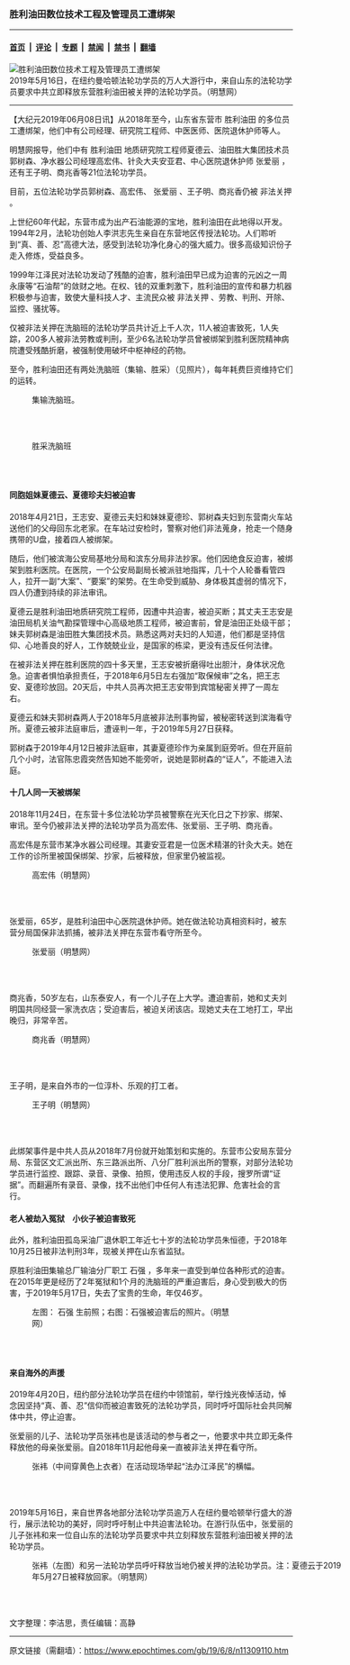 ### 胜利油田数位技术工程及管理员工遭绑架

---

#### [首页](../../../..?n11309110) &nbsp;|&nbsp; [评论](../../../../../epoch-comment?n11309110) &nbsp;|&nbsp; [专题](../../../../../epoch-special?n11309110) &nbsp;|&nbsp; [禁闻](../../../../../epoch-news?n11309110) &nbsp;|&nbsp; [禁书](../../../../../books?n11309110) &nbsp;|&nbsp; [翻墙](https://github.com/gfw-breaker/nogfw/blob/master/README.md?n11309110)


<div><img alt="胜利油田数位技术工程及管理员工遭绑架" class="attachment-djy_600_400 size-djy_600_400 wp-post-image" src="https://i.epochtimes.com/assets/uploads/2019/06/2-12-600x400.jpg"/>
<div class="caption">
 2019年5月16日，在纽约曼哈顿法轮功学员的万人大游行中，来自山东的法轮功学员要求中共立即释放东营胜利油田被关押的法轮功学员。（明慧网）
</div></div><hr/><div class="post_content" id="artbody" itemprop="articleBody">
 <!-- article content begin -->
 <p>
  【大纪元2019年06月08日讯】从2018年至今，山东省东营市
  <ok href="https://www.epochtimes.com/gb/tag/%E8%83%9C%E5%88%A9%E6%B2%B9%E7%94%B0.html">
   胜利油田
  </ok>
  的多位员工遭绑架，他们中有公司经理、研究院工程师、中医医师、医院退休护师等人。
 </p>
 <p>
  明慧网报导，他们中有
  <ok href="https://www.epochtimes.com/gb/tag/%E8%83%9C%E5%88%A9%E6%B2%B9%E7%94%B0.html">
   胜利油田
  </ok>
  地质研究院工程师夏德云、油田胜大集团技术员郭树森、净水器公司经理高宏伟、针灸大夫安亚君、中心医院退休护师
  <ok href="https://www.epochtimes.com/gb/tag/%E5%BC%A0%E7%88%B1%E4%B8%BD.html">
   张爱丽
  </ok>
  ，还有王子明、商兆香等21位法轮功学员。
 </p>
 <p>
  目前，五位法轮功学员郭树森、高宏伟、
  <ok href="https://www.epochtimes.com/gb/tag/%E5%BC%A0%E7%88%B1%E4%B8%BD.html">
   张爱丽
  </ok>
  、王子明、商兆香仍被
  <ok href="https://www.epochtimes.com/gb/tag/%E9%9D%9E%E6%B3%95%E5%85%B3%E6%8A%BC.html">
   非法关押
  </ok>
  。
 </p>
 <p>
  上世纪60年代起，东营市成为出产石油能源的宝地，胜利油田在此地得以开发。1994年2月，法轮功创始人李洪志先生亲自在东营地区传授法轮功。人们聆听到“真、善、忍”高德大法，感受到法轮功净化身心的强大威力。很多高级知识份子走入修炼，受益良多。
 </p>
 <p>
  1999年江泽民对法轮功发动了残酷的迫害，胜利油田早已成为迫害的元凶之一周永康等“石油帮”的敛财之地。在权、钱的双重刺激下，胜利油田的宣传和暴力机器积极参与迫害，致使大量科技人才、主流民众被
  <ok href="https://www.epochtimes.com/gb/tag/%E9%9D%9E%E6%B3%95%E5%85%B3%E6%8A%BC.html">
   非法关押
  </ok>
  、劳教、判刑、开除、监控、骚扰等。
 </p>
 <p>
  仅被非法关押在洗脑班的法轮功学员共计近上千人次，11人被迫害致死，1人失踪，200多人被非法劳教或判刑，至少6名法轮功学员曾被绑架到胜利医院精神病院遭受残酷折磨，被强制使用破坏中枢神经的药物。
 </p>
 <p>
  至今，胜利油田还有两处洗脑班（集输、胜采）（见照片），每年耗费巨资维持它们的运转。
 </p>
 <figure aria-describedby="caption-attachment-11309128" class="wp-caption aligncenter" id="attachment_11309128" style="width: 357px">
  <ok href="https://i.epochtimes.com/assets/uploads/2019/06/2019-6-7-194659-0.jpg" target="_blank">
   <img alt="" class="wp-image-11309128" src="https://i.epochtimes.com/assets/uploads/2019/06/2019-6-7-194659-0.jpg"/>
  </ok>
  <br/><figcaption class="wp-caption-text" id="caption-attachment-11309128">
   集输洗脑班。
  </figcaption><br/>
 </figure><br/>
 <figure aria-describedby="caption-attachment-11309167" class="wp-caption aligncenter" id="attachment_11309167" style="width: 302px">
  <ok href="https://i.epochtimes.com/assets/uploads/2019/06/2004-5-4-slyt-5.jpg" target="_blank">
   <img alt="" class="wp-image-11309167" src="https://i.epochtimes.com/assets/uploads/2019/06/2004-5-4-slyt-5.jpg"/>
  </ok>
  <br/><figcaption class="wp-caption-text" id="caption-attachment-11309167">
   胜采洗脑班
  </figcaption><br/>
 </figure><br/>
 <h4>
  <b>
   同胞姐妹夏德云、夏德珍夫妇被迫害
  </b>
 </h4>
 <p>
  2018年4月21日，王志安、夏德云夫妇和妹妹夏德珍、郭树森夫妇到东营南火车站送他们的父母回东北老家。在车站过安检时，警察对他们非法蒐身，抢走一个随身携带的U盘，接着四人被绑架。
 </p>
 <p>
  随后，他们被滨海公安局基地分局和滨东分局非法抄家。他们因绝食反迫害，被绑架到胜利医院。在医院，一个公安局副局长被派驻地指挥，几十个人轮番看管四人，拉开一副“大案”、“要案”的架势。在生命受到威胁、身体极其虚弱的情况下，四人仍遭到持续的非法审讯。
 </p>
 <p>
  夏德云是胜利油田地质研究院工程师，因遭中共迫害，被迫买断；其丈夫王志安是油田局机关油气勘探管理中心高级地质工程师，被迫害前，曾是油田正处级干部；妹夫郭树森是油田胜大集团技术员。熟悉这两对夫妇的人知道，他们都是坚持信仰、心地善良的好人，工作兢兢业业，是国家的栋梁，更没有违反任何法律。
 </p>
 <p>
  在被非法关押在胜利医院的四十多天里，王志安被折磨得吐出胆汁，身体状况危急。迫害者惧怕承担责任，于2018年6月5日左右强加“取保候审”之名，把王志安、夏德珍放回。20天后，中共人员再次把王志安带到宾馆秘密关押了一周左右。
 </p>
 <p>
  夏德云和妹夫郭树森两人于2018年5月底被非法刑事拘留，被秘密转送到滨海看守所。夏德云被非法庭审后，遭诬判一年，于2019年5月27日获释。
 </p>
 <p>
  郭树森于2019年4月12日被非法庭审，其妻夏德珍作为亲属到庭旁听。但在开庭前几个小时，法官陈忠霞突然告知她不能旁听，说她是郭树森的“证人”，不能进入法庭。
 </p>
 <h4>
  <b>
   十几人同一天被绑架
  </b>
 </h4>
 <p>
  2018年11月24日，在东营十多位法轮功学员被警察在光天化日之下抄家、绑架、审讯。至今仍被非法关押的法轮功学员为高宏伟、张爱丽、王子明、商兆香。
 </p>
 <p>
  高宏伟是东营市某净水器公司经理。其妻安亚君是一位医术精湛的针灸大夫。她在工作的诊所里被国保绑架、抄家，后被释放，但家里仍被监视。
 </p>
 <figure aria-describedby="caption-attachment-11309185" class="wp-caption aligncenter" id="attachment_11309185" style="width: 314px">
  <ok href="https://i.epochtimes.com/assets/uploads/2019/06/2019-6-7-194659-1.jpg" target="_blank">
   <img alt="" class="size-full wp-image-11309185" src="https://i.epochtimes.com/assets/uploads/2019/06/2019-6-7-194659-1.jpg"/>
  </ok>
  <br/><figcaption class="wp-caption-text" id="caption-attachment-11309185">
   高宏伟（明慧网）
  </figcaption><br/>
 </figure><br/>
 <p>
  张爱丽，65岁，是胜利油田中心医院退休护师。她在做法轮功真相资料时，被东营分局国保非法抓捕，被非法关押在东营市看守所至今。
 </p>
 <figure aria-describedby="caption-attachment-11309190" class="wp-caption aligncenter" id="attachment_11309190" style="width: 291px">
  <ok href="https://i.epochtimes.com/assets/uploads/2019/06/2019-6-7-194659-2.jpg" target="_blank">
   <img alt="" class="wp-image-11309190" src="https://i.epochtimes.com/assets/uploads/2019/06/2019-6-7-194659-2-450x597.jpg"/>
  </ok>
  <br/><figcaption class="wp-caption-text" id="caption-attachment-11309190">
   张爱丽（明慧网）
  </figcaption><br/>
 </figure><br/>
 <p>
  商兆香，50岁左右，山东泰安人，有一个儿子在上大学。遭迫害前，她和丈夫刘明国共同经营一家洗衣店；受迫害后，被迫关闭该店。现她丈夫在工地打工，早出晚归，非常辛苦。
 </p>
 <figure aria-describedby="caption-attachment-11309194" class="wp-caption aligncenter" id="attachment_11309194" style="width: 270px">
  <ok href="https://i.epochtimes.com/assets/uploads/2019/06/2019-6-7-194659-3.jpg" target="_blank">
   <img alt="" class="size-full wp-image-11309194" src="https://i.epochtimes.com/assets/uploads/2019/06/2019-6-7-194659-3.jpg"/>
  </ok>
  <br/><figcaption class="wp-caption-text" id="caption-attachment-11309194">
   商兆香（明慧网）
  </figcaption><br/>
 </figure><br/>
 <p>
  王子明，是来自外市的一位淳朴、乐观的打工者。
 </p>
 <figure aria-describedby="caption-attachment-11309195" class="wp-caption aligncenter" id="attachment_11309195" style="width: 288px">
  <ok href="https://i.epochtimes.com/assets/uploads/2019/06/2019-6-7-194659-4.jpg" target="_blank">
   <img alt="" class="size-full wp-image-11309195" src="https://i.epochtimes.com/assets/uploads/2019/06/2019-6-7-194659-4.jpg"/>
  </ok>
  <br/><figcaption class="wp-caption-text" id="caption-attachment-11309195">
   王子明（明慧网）
  </figcaption><br/>
 </figure><br/>
 <p>
  此绑架事件是中共人员从2018年7月份就开始策划和实施的。东营市公安局东营分局、东营区文汇派出所、东三路派出所、八分厂胜利派出所的警察，对部分法轮功学员进行监控、跟踪、录音、录像、拍照，使用违反人权的手段，搜罗所谓“证据”。而翻遍所有录音、录像，找不出他们中任何人有违法犯罪、危害社会的言行。
 </p>
 <h4>
  <b>
   老人被劫入冤狱　小伙子被迫害致死
  </b>
 </h4>
 <p>
  此外，胜利油田孤岛采油厂退休职工年近七十岁的法轮功学员朱恒德，于2018年10月25日被非法判刑3年，现被关押在山东省监狱。
 </p>
 <p>
  原胜利油田集输总厂输油分厂职工
  <ok href="https://www.epochtimes.com/gb/tag/%E7%9F%B3%E5%BC%BA.html">
   石强
  </ok>
  ，多年来一直受到单位各种形式的迫害。在2015年更是经历了2年冤狱和1个月的洗脑班的严重迫害后，身心受到极大的伤害，于2019年5月17日，失去了宝贵的生命，年仅46岁。
 </p>
 <figure aria-describedby="caption-attachment-11309209" class="wp-caption aligncenter" id="attachment_11309209" style="width: 353px">
  <ok href="https://i.epochtimes.com/assets/uploads/2019/06/1-18.jpg" target="_blank">
   <img alt="" class="wp-image-11309209" src="https://i.epochtimes.com/assets/uploads/2019/06/1-18-600x520.jpg"/>
  </ok>
  <br/><figcaption class="wp-caption-text" id="caption-attachment-11309209">
   左图：
   <ok href="https://www.epochtimes.com/gb/tag/%E7%9F%B3%E5%BC%BA.html">
    石强
   </ok>
   生前照；右图：石强被迫害后的照片。（明慧网）
  </figcaption><br/>
 </figure><br/>
 <h4>
  来自海外的声援
 </h4>
 <p>
  2019年4月20日，纽约部分法轮功学员在纽约中领馆前，举行烛光夜悼活动，悼念因坚持“真、善、忍”信仰而被迫害致死的法轮功学员，同时呼吁国际社会共同解体中共，停止迫害。
 </p>
 <p>
  张爱丽的儿子、法轮功学员张袆也是该活动的参与者之一，他要求中共立即无条件释放他的母亲张爱丽。自2018年11月起他母亲一直被非法关押在看守所。
 </p>
 <figure aria-describedby="caption-attachment-11309214" class="wp-caption aligncenter" id="attachment_11309214" style="width: 450px">
  <ok href="https://i.epochtimes.com/assets/uploads/2019/06/2019-4-23-new-york-425-consulate_10.jpg" target="_blank">
   <img alt="" class="size-full wp-image-11309214" src="https://i.epochtimes.com/assets/uploads/2019/06/2019-4-23-new-york-425-consulate_10.jpg"/>
  </ok>
  <br/><figcaption class="wp-caption-text" id="caption-attachment-11309214">
   张袆（中间穿黄色上衣者）在活动现场举起“法办江泽民”的横幅。
  </figcaption><br/>
 </figure><br/>
 <p>
  2019年5月16日，来自世界各地部分法轮功学员逾万人在纽约曼哈顿举行盛大的游行，展示法轮功的美好，同时呼吁制止中共迫害法轮功。在游行队伍中，张爱丽的儿子张袆和来一位自山东的法轮功学员要求中共立刻释放东营胜利油田被关押的法轮功学员。
 </p>
 <figure aria-describedby="caption-attachment-11309226" class="wp-caption aligncenter" id="attachment_11309226" style="width: 550px">
  <ok href="https://i.epochtimes.com/assets/uploads/2019/06/2019-6-7-194659-7.jpg" target="_blank">
   <img alt="" class="wp-image-11309226 size-full" src="https://i.epochtimes.com/assets/uploads/2019/06/2019-6-7-194659-7.jpg"/>
  </ok>
  <br/><figcaption class="wp-caption-text" id="caption-attachment-11309226">
   张袆（左图）和另一法轮功学员呼吁释放当地仍被关押的法轮功学员。注：夏德云于2019年5月27日被释放回家。（明慧网）
  </figcaption><br/>
 </figure><br/>
 <p>
  文字整理：李洁思，责任编辑：高静
 </p>
 <!-- article content end -->
 <div id="below_article_ad">
 </div>
</div>


---

原文链接（需翻墙）：https://www.epochtimes.com/gb/19/6/8/n11309110.htm